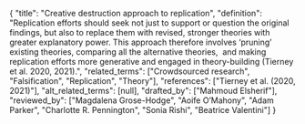 {
    "title": "Creative destruction approach to replication",
    "definition": "Replication efforts should seek not just to support or question the original findings, but also to replace them with revised, stronger theories with greater explanatory power. This approach therefore involves ‘pruning’ existing theories, comparing all the alternative theories,  and making replication efforts more generative and engaged in theory-building (Tierney et al. 2020, 2021).",
    "related_terms": ["Crowdsourced research", "Falsification", "Replication", "Theory"],
    "references": ["Tierney et al. (2020, 2021)"],
    "alt_related_terms": [null],
    "drafted_by": ["Mahmoud Elsherif"],
    "reviewed_by": ["Magdalena Grose-Hodge", "Aoife O’Mahony", "Adam Parker", "Charlotte R. Pennington", "Sonia Rishi", "Beatrice Valentini"]
  }
